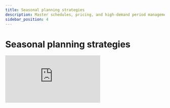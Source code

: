 ```yaml
---
title: Seasonal planning strategies
description: Master schedules, pricing, and high-demand period management
sidebar_position: 4
---
```


# Seasonal planning strategies

<div style={{position: 'relative', paddingBottom: '56.25%', height: 0, marginBottom: '2rem'}}>
    <iframe 
        src="https://www.youtube.com/embed/VIDEO_ID_HERE" 
        style={{position: 'absolute', top: 0, left: 0, width: '100%', height: '100%'}}
        frameBorder="0" 
        allow="accelerometer; autoplay; clipboard-write; encrypted-media; gyroscope; picture-in-picture" 
        allowFullScreen
    />
</div>

Maximize revenue across seasons. Configure schedules, blockouts, seasonal pricing, and handle peak demand like a pro.

## What you'll learn

**Seasonal schedules** - Different hours for summer, shoulder, and off-season

**Dynamic pricing** - Adjust rates by season, day, and demand

**Blockout management** - Close for events, maintenance, or weather

**Peak demand handling** - Strategies for busy weekends and holidays

**Early bird pricing** - Reward advance bookings in slow periods

**Last-minute rates** - Fill empty slots with premium pricing

## Chapters

- [0:00](https://www.youtube.com/watch?v=VIDEO_ID_HERE&t=0s) Introduction to seasonal planning
- [2:15](https://www.youtube.com/watch?v=VIDEO_ID_HERE&t=135s) Creating seasonal schedules
- [6:30](https://www.youtube.com/watch?v=VIDEO_ID_HERE&t=390s) Seasonal pricing strategies
- [10:45](https://www.youtube.com/watch?v=VIDEO_ID_HERE&t=645s) Managing blockout periods
- [13:00](https://www.youtube.com/watch?v=VIDEO_ID_HERE&t=780s) Peak demand tactics
- [16:15](https://www.youtube.com/watch?v=VIDEO_ID_HERE&t=975s) Early bird and last-minute pricing
- [19:30](https://www.youtube.com/watch?v=VIDEO_ID_HERE&t=1170s) Year-round optimization

## Related guides

Detailed setup for seasonal operations:

- **[Configure schedules](/guides/settings/rental-schedules)** - Operating hours and seasons
- **[Manage blockout periods](/guides/day-to-day/blockout-periods)** - Close dates and times
- **[Set pricing](/guides/settings/rental-pricing)** - Seasonal and dynamic rates
- **[Early bird pricing](/guides/boost-revenue/set-early-bird-and-last-minute-pricing)** - Advance booking discounts
- **[Planning overview](/guides/day-to-day/planning-overview)** - Visualize your season

## Questions?

Contact [support@lets-book.com](mailto:support@lets-book.com) or start a chat in your dashboard.
